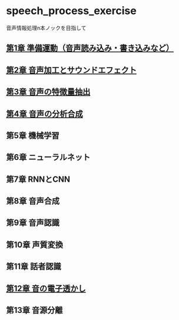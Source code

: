 # speech_process_exercise
音声情報処理n本ノックを目指して

## [第1章 準備運動（音声読み込み・書き込みなど）](https://github.com/tam17aki/speech_process_exercise/tree/master/Chapter1_WarmUp)
## [第2章 音声加工とサウンドエフェクト](https://github.com/tam17aki/speech_process_exercise/tree/master/Chapter2_SoundEffect)
## [第3章 音声の特徴量抽出](https://github.com/tam17aki/speech_process_exercise/tree/master/Chapter3_SpeechAnalysis)
## [第4章 音声の分析合成](https://github.com/tam17aki/speech_process_exercise/tree/master/Chapter4_SpeechAnalysisSynthesis)
## 第5章 機械学習
## 第6章 ニューラルネット
## 第7章 RNNとCNN
## 第8章 音声合成
## 第9章 音声認識
## 第10章 声質変換
## 第11章 話者認識
## [第12章 音の電子透かし](https://github.com/tam17aki/speech_process_exercise/tree/master/Chapter12_AudioWatermark)
## 第13章 音源分離
